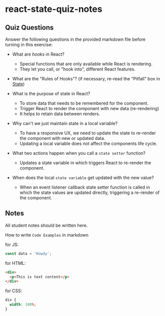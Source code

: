 # react-state-quiz-notes

## Quiz Questions

Answer the following questions in the provided markdown file before turning in this exercise:

- What are _hooks_ in React?

  - Special functions that are only available while React is rendering.
  - They let you call, or "hook into", different React features.

- What are the "Rules of Hooks"? (if necessary, re-read the "Pitfall" box in [State](https://react.dev/learn/state-a-components-memory))

- What is the purpose of state in React?

  - To store data that needs to be remembered for the component.
  - Trigger React to render the component with new data (re-rendering)
  - It helps to retain data between renders.

- Why can't we just maintain state in a local variable?

  - To have a responsive UX, we need to update the state to re-render the component with new or updated data.
  - Updating a local variable does not affect the components life cycle.

- What two actions happen when you call a `state setter` function?

  - Updates a state variable in which triggers React to re-render the component.

- When does the local `state variable` get updated with the new value?

  - When an event listener callback state setter function is called in which the state values are updated directly, triggering a re-render of the component.

## Notes

All student notes should be written here.

How to write `Code Examples` in markdown

for JS:

```javascript
const data = 'Howdy';
```

for HTML:

```html
<div>
  <p>This is text content</p>
</div>
```

for CSS:

```css
div {
  width: 100%;
}
```
